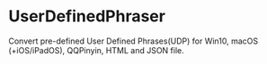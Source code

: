 # UserDefinedPhraser
Convert pre-defined User Defined Phrases(UDP) for Win10, macOS (+iOS/iPadOS), QQPinyin, HTML and JSON file.

